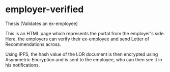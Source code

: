 # employer-verified
Thesis (Validates an ex-employee)

This is an HTML page which represents the portal from the employer's side. Here, the employers can verify their ex-employee and send Letter of Recommendations across.

Using IPFS, the hash value of the LOR document is then encrypted using Asymmetric Encryption and is sent to the employee, who can then see it in his notifications.
